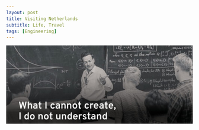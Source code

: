 ```yaml
---
layout: post
title: Visiting Netherlands
subtitle: Life, Travel
tags: [Engineering]
---
```


![Feynman](/img/feynman.jpeg)
